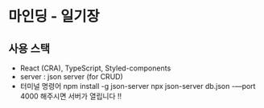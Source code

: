 # 마인딩 - 일기장

## 사용 스택
- React (CRA), TypeScript, Styled-components
- server : json server (for CRUD)
- 터미널 명령어 
npm install -g json-server 
npx json-server db.json -—port 4000
해주시면 서버가 열립니다 !!
